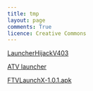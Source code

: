 ```yaml
---
title: tmp
layout: page
comments: True
licence: Creative Commons
---
```


[LauncherHijackV403](https://github.com/BaronKiko/LauncherHijack/releases/download/403/LauncherHijackV403.apk)

[ATV launcher](https://github.com/esc0rtd3w/firestick-loader/raw/master/apps/home/atv-launcher.apk)

[FTVLaunchX-1.0.1.apk](https://github.com/codefaktor/FTVLaunchX/releases/download/v1.0.1/FTVLaunchX-1.0.1.apk)
